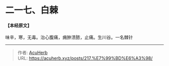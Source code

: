 # 二一七、白棘


#### 【本经原文】
味辛，寒，无毒。治心腹痛，痈肿溃脓，止痛。生川谷。一名棘针

---

> 作者: [AcuHerb](https://acuherb.xyz)  
> URL: https://acuherb.xyz/posts/217.%E7%99%BD%E6%A3%98/  


